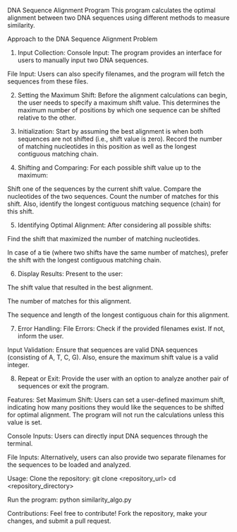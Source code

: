 DNA Sequence Alignment Program
This program calculates the optimal alignment between two DNA sequences using different methods to measure similarity.

Approach to the DNA Sequence Alignment Problem
1. Input Collection:
Console Input: The program provides an interface for users to manually input two DNA sequences.

File Input: Users can also specify filenames, and the program will fetch the sequences from these files.

2. Setting the Maximum Shift:
Before the alignment calculations can begin, the user needs to specify a maximum shift value. This determines the maximum number of positions by which one sequence can be shifted relative to the other.

3. Initialization:
Start by assuming the best alignment is when both sequences are not shifted (i.e., shift value is zero). Record the number of matching nucleotides in this position as well as the longest contiguous matching chain.

4. Shifting and Comparing:
For each possible shift value up to the maximum:

Shift one of the sequences by the current shift value.
Compare the nucleotides of the two sequences.
Count the number of matches for this shift.
Also, identify the longest contiguous matching sequence (chain) for this shift.

5. Identifying Optimal Alignment:
After considering all possible shifts:

Find the shift that maximized the number of matching nucleotides.

In case of a tie (where two shifts have the same number of matches), prefer the shift with the longest contiguous matching chain.

6. Display Results:
Present to the user:

The shift value that resulted in the best alignment.

The number of matches for this alignment.

The sequence and length of the longest contiguous chain for this alignment.

7. Error Handling:
File Errors: Check if the provided filenames exist. If not, inform the user.

Input Validation: Ensure that sequences are valid DNA sequences (consisting of A, T, C, G). Also, ensure the maximum shift value is a valid integer.

8. Repeat or Exit:
Provide the user with an option to analyze another pair of sequences or exit the program.


Features:
Set Maximum Shift: Users can set a user-defined maximum shift, indicating how many positions they would like the sequences to be shifted for optimal alignment. The program will not run the calculations unless this value is set.

Console Inputs: Users can directly input DNA sequences through the terminal.

File Inputs: Alternatively, users can also provide two separate filenames for the sequences to be loaded and analyzed.

Usage:
Clone the repository:
git clone <repository_url>
cd <repository_directory>

Run the program:
python similarity_algo.py


Contributions:
Feel free to contribute! Fork the repository, make your changes, and submit a pull request.
